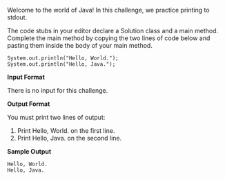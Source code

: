 Welcome to the world of Java! In this challenge, we practice printing to stdout.

The code stubs in your editor declare a Solution class and a main method. Complete the main method by copying the two lines of code below and pasting them inside the body of your main method.

```
System.out.println("Hello, World.");
System.out.println("Hello, Java.");
```

**Input Format**

There is no input for this challenge.

**Output Format**

You must print two lines of output:

1. Print Hello, World. on the first line.
2. Print Hello, Java. on the second line.

**Sample Output**

```
Hello, World.
Hello, Java.
```